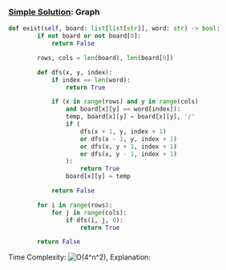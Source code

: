 ### [Simple Solution](/Graph/WordSearch/basic_sol.py): Graph

```python
def exist(self, board: list[list[str]], word: str) -> bool:
        if not board or not board[0]:
            return False

        rows, cols = len(board), len(board[0])

        def dfs(x, y, index):
            if index == len(word):
                return True

            if (x in range(rows) and y in range(cols)
                and board[x][y] == word[index]):
                temp, board[x][y] = board[x][y], '/'
                if (
                    dfs(x + 1, y, index + 1)
                    or dfs(x - 1, y, index + 1)
                    or dfs(x, y + 1, index + 1)
                    or dfs(x, y - 1, index + 1)
                ):
                    return True
                board[x][y] = temp

            return False

        for i in range(rows):
            for j in range(cols):
                if dfs(i, j, 0):
                    return True

        return False
```

Time Complexity: ![O(4^n^2)](<https://latex.codecogs.com/svg.image?\inline&space;O(4^n^2)>), 
Explanation: 
